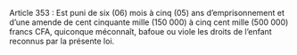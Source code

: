 Article 353 : Est puni de six (06) mois à cinq (05) ans d’emprisonnement et d’une amende de cent cinquante mille (150 000) à cinq cent mille (500 000) francs CFA, quiconque méconnaît, bafoue ou viole les droits de l’enfant reconnus par la présente loi.